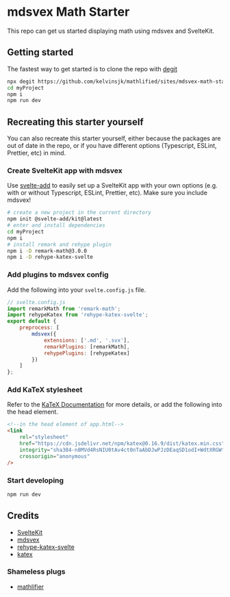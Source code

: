 # mdsvex Math Starter

This repo can get us started displaying math using mdsvex and SvelteKit.

## Getting started

The fastest way to get started is to clone the repo with [degit](https://github.com/Rich-Harris/degit)

```bash
npx degit https://github.com/kelvinsjk/mathlified/sites/mdsvex-math-starter myProject
cd myProject
npm i
npm run dev
```

## Recreating this starter yourself

You can also recreate this starter yourself, either because
the packages are out of date in the repo, or if you
have different options (Typescript, ESLint, Prettier, etc) in mind.

### Create SvelteKit app with mdsvex

Use [svelte-add](https://github.com/svelte-add/svelte-add)
to easily set up a SvelteKit app with your own options (e.g. with or without Typescript, ESLint, Prettier, etc).
Make sure you include mdsvex!

```bash
# create a new project in the current directory
npm init @svelte-add/kit@latest
# enter and install dependencies
cd myProject
npm i
# install remark and rehype plugin
npm i -D remark-math@3.0.0
npm i -D rehype-katex-svelte
```

### Add plugins to mdsvex config

Add the following into your `svelte.config.js` file.

```js
// svelte.config.js
import remarkMath from 'remark-math';
import rehypeKatex from 'rehype-katex-svelte';
export default {
	preprocess: [
		mdsvex({
			extensions: ['.md', '.svx'],
			remarkPlugins: [remarkMath],
			rehypePlugins: [rehypeKatex]
		})
	]
};
```

### Add KaTeX stylesheet

Refer to the [KaTeX Documentation](https://katex.org/docs/browser.html) for more details, or add
the following into the head element.

```html
<!--in the head element of app.html-->
<link
	rel="stylesheet"
	href="https://cdn.jsdelivr.net/npm/katex@0.16.9/dist/katex.min.css"
	integrity="sha384-n8MVd4RsNIU0tAv4ct0nTaAbDJwPJzDEaqSD1odI+WdtXRGWt2kTvGFasHpSy3SV"
	crossorigin="anonymous"
/>
```

### Start developing

```bash
npm run dev
```

## Credits

- [SvelteKit](https://kit.svelte.dev/)
- [mdsvex](https://github.com/pngwn/MDsveX)
- [rehype-katex-svelte](https://github.com/kwshi/rehype-katex-svelte)
- [katex](https://katex.org/)

### Shameless plugs

- [mathlifier](https://github.com/kelvinsjk/mathlified/tree/main/packages/mathlifier)
